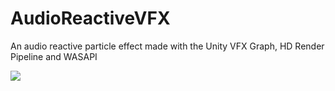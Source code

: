 # AudioReactiveVFX
An audio reactive particle effect made with the Unity VFX Graph, HD Render Pipeline and WASAPI

![](vfx_cubes.gif)